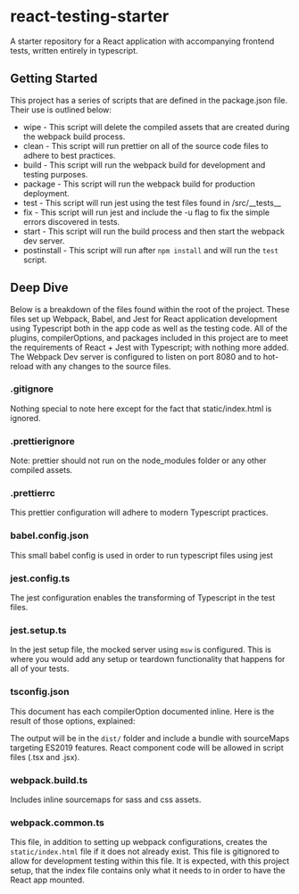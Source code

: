 # react-testing-starter

A starter repository for a React application with accompanying frontend tests, written entirely in typescript.

## Getting Started
This project has a series of scripts that are defined in the package.json file. Their use is outlined below:

* wipe - This script will delete the compiled assets that are created during the webpack build process.
* clean - This script will run prettier on all of the source code files to adhere to best practices.
* build - This script will run the webpack build for development and testing purposes.
* package - This script will run the webpack build for production deployment.
* test - This script will run jest using the test files found in /src/\_\_tests\_\_
* fix - This script will run jest and include the -u flag to fix the simple errors discovered in tests.
* start - This script will run the build process and then start the webpack dev server.
* postinstall - This script will run after `npm install` and will run the `test` script.

## Deep Dive
Below is a breakdown of the files found within the root of the project. These files set up Webpack, Babel, and Jest for React application development using Typescript both in the app code as well as the testing code. All of the plugins, compilerOptions, and packages included in this project are to meet the requirements of React + Jest with Typescript; with nothing more added. The Webpack Dev server is configured to listen on port 8080 and to hot-reload with any changes to the source files.
### .gitignore
Nothing special to note here except for the fact that static/index.html is ignored.

### .prettierignore
Note: prettier should not run on the node_modules folder or any other compiled assets.

### .prettierrc
This prettier configuration will adhere to modern Typescript practices.

### babel.config.json
This small babel config is used in order to run typescript files using jest

### jest.config.ts
The jest configuration enables the transforming of Typescript in the test files.

### jest.setup.ts
In the jest setup file, the mocked server using `msw` is configured. This is where you would add any setup or teardown functionality that happens for all of your tests.

### tsconfig.json
This document has each compilerOption documented inline. Here is the result of those options, explained:

The output will be in the `dist/` folder and include a bundle with sourceMaps targeting ES2019 features. React component code will be allowed in script files (.tsx and .jsx).

### webpack.build.ts
Includes inline sourcemaps for sass and css assets.

### webpack.common.ts
This file, in addition to setting up webpack configurations, creates the `static/index.html` file if it does not already exist. This file is gitignored to allow for development testing within this file. It is expected, with this project setup, that the index file contains only what it needs to in order to have the React app mounted.
